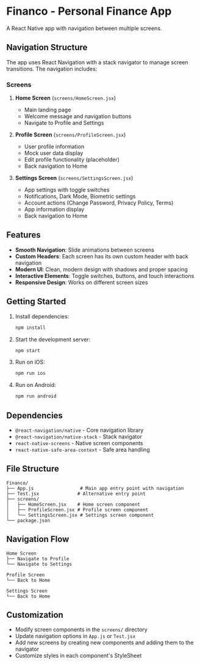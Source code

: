 # Financo - Personal Finance App

A React Native app with navigation between multiple screens.

## Navigation Structure

The app uses React Navigation with a stack navigator to manage screen transitions. The navigation includes:

### Screens

1. **Home Screen** (`screens/HomeScreen.jsx`)

   - Main landing page
   - Welcome message and navigation buttons
   - Navigate to Profile and Settings

2. **Profile Screen** (`screens/ProfileScreen.jsx`)

   - User profile information
   - Mock user data display
   - Edit profile functionality (placeholder)
   - Back navigation to Home

3. **Settings Screen** (`screens/SettingsScreen.jsx`)
   - App settings with toggle switches
   - Notifications, Dark Mode, Biometric settings
   - Account actions (Change Password, Privacy Policy, Terms)
   - App information display
   - Back navigation to Home

## Features

- **Smooth Navigation**: Slide animations between screens
- **Custom Headers**: Each screen has its own custom header with back navigation
- **Modern UI**: Clean, modern design with shadows and proper spacing
- **Interactive Elements**: Toggle switches, buttons, and touch interactions
- **Responsive Design**: Works on different screen sizes

## Getting Started

1. Install dependencies:

   ```bash
   npm install
   ```

2. Start the development server:

   ```bash
   npm start
   ```

3. Run on iOS:

   ```bash
   npm run ios
   ```

4. Run on Android:
   ```bash
   npm run android
   ```

## Dependencies

- `@react-navigation/native` - Core navigation library
- `@react-navigation/native-stack` - Stack navigator
- `react-native-screens` - Native screen components
- `react-native-safe-area-context` - Safe area handling

## File Structure

```
Financo/
├── App.js                 # Main app entry point with navigation
├── Test.jsx              # Alternative entry point
├── screens/
│   ├── HomeScreen.jsx    # Home screen component
│   ├── ProfileScreen.jsx # Profile screen component
│   └── SettingsScreen.jsx # Settings screen component
└── package.json
```

## Navigation Flow

```
Home Screen
├── Navigate to Profile
└── Navigate to Settings

Profile Screen
└── Back to Home

Settings Screen
└── Back to Home
```

## Customization

- Modify screen components in the `screens/` directory
- Update navigation options in `App.js` or `Test.jsx`
- Add new screens by creating new components and adding them to the navigator
- Customize styles in each component's StyleSheet
